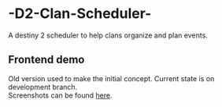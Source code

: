 # -D2-Clan-Scheduler-

A destiny 2 scheduler to help clans organize and plan events.

## Frontend demo

Old version used to make the initial concept. Current state is on development branch.  
Screenshots can be found [here](./Frontend_Demo/Screenshots).
